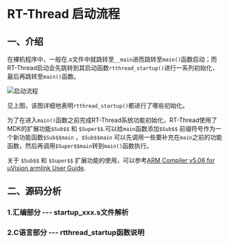 # RT-Thread 启动流程

## 一、介绍

在裸机程序中，一般在.s文件中就跳转至`__main`进而跳转至`main()`函数启动；而RT-Thread启动会先跳转到其启动函数`rtthread_startup()`进行一系列初始化，最后再跳转至`main()`函数。

![启动流程](https://hyh1370039199-1313349927.cos.ap-chengdu.myqcloud.com/img/202303171029418.png)

见上图，该图详细地表明`rtthread_startup()`都进行了哪些初始化。

为了在进入`main()`函数之前完成RT-Thread系统功能初始化，RT-Thread使用了MDK的扩展功能`$Sub$$` 和 `$Super$$`.可以给`main`函数添加`$Sub$$` 前缀符号作为一个新功能函数`$Sub$$main` ，`$Sub$$main` 可以先调用一些要补充在`main`之前的功能函数，然后再调用`$Super$$main`转到`main()`函数执行。

关于 `$Sub$$` 和 `$Super$$` 扩展功能的使用，可以参考[ARM Compiler v5.06 for µVision armlink User Guide](https://developer.arm.com/documentation/dui0377/g/Accessing-and-Managing-Symbols-with-armlink/Use-of--Super---and--Sub---to-patch-symbol-definitions?lang=en).

## 二、源码分析

### 1.汇编部分 --- startup_xxx.s文件解析

### 2.C语言部分 --- rtthread_startup函数说明
